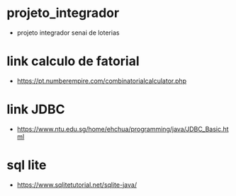 # projeto_integrador
- projeto integrador senai de loterias

# link calculo de fatorial
- https://pt.numberempire.com/combinatorialcalculator.php

# link JDBC
- https://www.ntu.edu.sg/home/ehchua/programming/java/JDBC_Basic.html

# sql lite

- https://www.sqlitetutorial.net/sqlite-java/
